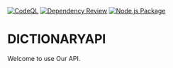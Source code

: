 [![CodeQL](https://github.com/TGDSDEV/DICTIONARYAPI/actions/workflows/codeql.yml/badge.svg?branch=main)](https://github.com/TGDSDEV/DICTIONARYAPI/actions/workflows/codeql.yml)
[![Dependency Review](https://github.com/TGDSDEV/DICTIONARYAPI/actions/workflows/dependency-review.yml/badge.svg)](https://github.com/TGDSDEV/DICTIONARYAPI/actions/workflows/dependency-review.yml)
[![Node.js Package](https://github.com/TGDSDEV/DICTIONARYAPI/actions/workflows/npm-publish-github-packages.yml/badge.svg?branch=main)](https://github.com/TGDSDEV/DICTIONARYAPI/actions/workflows/npm-publish-github-packages.yml)

# DICTIONARYAPI

Welcome to use Our API.
